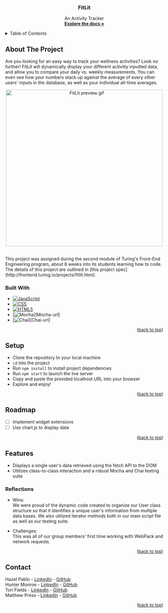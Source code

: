 <a name="readme-top"></a>

<!-- HEADER -->
<h3 align="center">FitLit</h3>
  <p align="center">
    An Activity Tracker
    <br />
    <a href="https://github.com/vfields/fitlit"><strong>Explore the docs »</strong></a>
  </p>
</div>

<!-- TABLE OF CONTENTS -->
<details>
  <summary>Table of Contents</summary>
  <ol>
    <li>
      <a href="#about-the-project">About The Project</a>
      <ul>
        <li><a href="#built-with">Built With</a></li>
      </ul>
    </li>
    <li><a href="#setup">Setup</a></li>
    <li><a href="#roadmap">Roadmap</a></li>
    <li>
        <a href="#features">Features</a>
        <ul>
            <li><a href="#reflections">Reflections</a>
        </ul>
    </li>
    <li><a href="#contact">Contact</a></li>
  </ol>
</details>

## About The Project
Are you looking for an easy way to track your wellness activities? Look no further! FitLit will dynamically display your different activitiy inputted data, and allow you to compare your daily vs. weekly measurements. You can even see how your numbers stack up against the average of every other users' inputs in the database, as well as your individual all-time averages.<br>
<p align="center">
    <img width="500" src= "https://media.giphy.com/media/k4871ZHj3U2cPuvIA7/giphy.gif" alt="FitLit preview gif">
</p>
<br />
This project was assigned during the second module of Turing's Front-End Engineering program, about 8 weeks into its students learning how to code. The details of this project are outlined in [this project spec](http://frontend.turing.io/projects/fitlit.html).

### Built With

* [![JavaScript][JavaScript.com]][JavaScript-url]
* [![CSS][w3.org/Style/CSS/Overview.en.html]][CSS-url]
* [![HTML5][w3.org]][HTML-url]
* [![Mocha][https://mochajs.org/]][Mocha-url]
* [![Chai][https://www.chaijs.com/]][Chai-url]

<p align="right">(<a href="#readme-top">back to top</a>)</p>

## Setup
- Clone the repository to your local machine
- `cd` into the project
- Run `npm install` to install project dependencies
- Run `npm start` to launch the live server
- Copy and paste the provided localhost URL into your browser
- Explore and enjoy!

<p align="right">(<a href="#readme-top">back to top</a>)</p>

## Roadmap

- [ ] Implement widget extensions
- [ ] Use chart.js to display data

<p align="right">(<a href="#readme-top">back to top</a>)</p>

## Features

- Displays a single user's data retrieved using the fetch API to the DOM
- Utilizes class-to-class interaction and a robust Mocha and Chai testing suite

### Reflections
* Wins:<br>
We were proud of the dynamic code created to organize our User class structure so that it identifies a unique user's information from multiple data bases. We also utilized iterator methods both in our main script file as well as our testing suite. 

* Challenges:<br>
This was all of our group members' first time working with WebPack and network requests.

<p align="right">(<a href="#readme-top">back to top</a>)</p>

## Contact

Hazel Pablo - [LinkedIn](https://www.linkedin.com/in/hazel-pablo-704779245/) - [GitHub](https://github.com/Hpablo08)<br>
Hunter Monroe - [LinkedIn](https://www.linkedin.com/in/hunter-monroe-035ab0188/) - [GitHub](https://github.com/Hmonroe2)<br>
Tori Fields - [LinkedIn](https://www.linkedin.com/in/victoria-ashley-fields/) - [GitHub](https://github.com/vfields)<br>
Matthew Press - [LinkedIn](https://www.linkedin.com/in/matthew-press-813961246/) - [GitHub](https://github.com/MatthewPress)<br>

<p align="right">(<a href="#readme-top">back to top</a>)</p>

<!-- MARKDOWN LINKS & IMAGES -->
[linkedin-shield]: https://img.shields.io/badge/-LinkedIn-black.svg?style=for-the-badge&logo=linkedin&colorB=555
[linkedin-url]: https://linkedin.com/in/matthew-press-813961246/
[product-demo]: images/demo.gif
[JavaScript.com]: https://img.shields.io/badge/-JavaScript-yellow
[JavaScript-url]: https://www.javascript.com/
[w3.org/Style/CSS/Overview.en.html]: https://img.shields.io/badge/-CSS-blue
[CSS-url]: https://www.w3.org/Style/CSS/Overview.en.html
[w3.org]: https://img.shields.io/badge/-HTML5-red
[HTML-url]: https://www.w3.org/
[Mocha-url]: https://mochajs.org/
[https://mochajs.org/]: https://img.shields.io/badge/Mocha-8D6748?style=for-the-badge&logo=Mocha&logoColor=white
[Chai-url]: https://www.chaijs.com/
[https://www.chaijs.com/]: https://img.shields.io/badge/Chai-A30701?style=for-the-badge&logo=chai&logoColor=white

